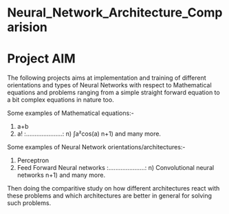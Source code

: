 # Neural_Network_Architecture_Comparision

# Project AIM
The following projects aims at implementation and training of different orientations and types of Neural Networks 
with respect to Mathematical equations and problems ranging from a simple straight forward equation to a bit complex equations in nature too.

Some examples of Mathematical equations:-
1) a+b
2) a!
:.....................:
n) ∫a²cos(a)
n+1) and many more.

Some examples of Neural Network orientations/architectures:-
1) Perceptron
2) Feed Forward Neural networks
:.....................:
n) Convolutional neural networks
n+1) and many more.

Then doing the comparitive study on how different architectures react with these problems and which architectures are better in general for solving such problems.
